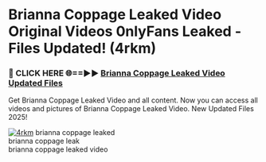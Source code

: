 # Brianna Coppage Leaked Video Original Videos 0nlyFans Leaked - Files Updated! (4rkm)

<h3>🔴 CLICK HERE 🌐==►► <a href="https://tinyurl.com/4seja8ks" rel="nofollow">Brianna Coppage Leaked Video Updated Files</a></h3>

Get Brianna Coppage Leaked Video and all content. Now you can access all videos and pictures of Brianna Coppage Leaked Video. New Updated Files 2025!

[![4rkm](https://i.imgur.com/EWjZXRe.gif)](https://tinyurl.com/4seja8ks)
brianna coppage leaked<br>
brianna coppage leak<br>
brianna coppage leaked video